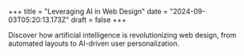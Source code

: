 +++
title = "Leveraging AI in Web Design"
date = "2024-09-03T05:20:13.173Z"
draft = false
+++

  Discover how artificial intelligence is revolutionizing web design, from automated layouts to AI-driven user personalization.
        